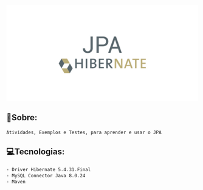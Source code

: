 <img src="JPA-hibernate.jpg"/>


##   🚀Sobre:

    Atividades, Exemplos e Testes, para aprender e usar o JPA

##  💻Tecnologias:

    - Driver Hibernate 5.4.31.Final
    - MySQL Connector Java 8.0.24
    - Maven

